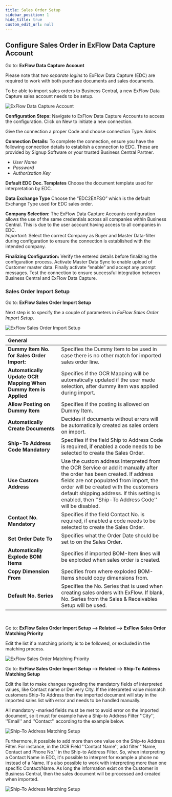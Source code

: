 ```yaml
---
title: Sales Order Setup
sidebar_position: 1
hide_title: true
custom_edit_url: null
---
```

## Configure Sales Order in ExFlow Data Capture Account

Go to: **ExFlow Data Capture Account**

Please note that *two separate logins* to ExFlow Data Capture (EDC) are required to work with both purchase documents and sales documents.<br/>

To be able to import sales orders to Business Central, a new ExFlow Data Capture sales account needs to be setup. 


![ExFlow Data Capture Account](@site/static/img/media/exflow-data-capture-account-card-sales-001.png) <br/>


**Configuration Steps:**
Navigate to ExFlow Data Capture Accounts to access the configuration.
Click on New to initiate a new connection.

Give the connection a proper Code and choose connection Type: *Sales*

**Connection Details:**
To complete the connection, ensure you have the following connection details to establish a connection to EDC. These are provided by Signup Software or your trusted Business Central Partner.

- *User Name*
- *Password*
- *Authorization Key*

**Default EDC Doc. Templates**
Choose the document template used for interpretation by EDC.

**Data Exchange Type**
Choose the “EDC2EXFSO” which is the default Exchange Type used for EDC sales order.
 
**Company Selection:**
The ExFlow Data Capture Accounts configuration allows the use of the same credentials across all companies within Business Central.
This is due to the user account having access to all companies in EDC.<br/>
*Important:* Select the correct Company as Buyer and Master Data-filter during configuration to ensure the connection is established with the intended company.

**Finalizing Configuration:**
Verify the entered details before finalizing the configuration process.
Activate Master Data Sync to enable upload of Customer master data.
Finally activate “enable” and accept any prompt messages.
Test the connection to ensure successful integration between Business Central and ExFlow Data Capture.


### Sales Order Import Setup
Go to: **ExFlow Sales Order Import Setup**

Next step is to specify the a couple of parameters in *ExFlow Sales Order Import Setup*.

![ExFlow Sales Order Import Setup](@site/static/img/media/sales-order-import-setup001.png) 

| General      |   | 
|:-|:-|
|**Dummy Item No. for Sales Order Import:**                        | Specifies the Dummy Item to be used in case there is no other match for imported sales order line.
**Automatically Update OCR Mapping When Dummy Item is Applied**     |Specifies if the OCR Mapping will be automatically updated if the user made selection, after dummy item was applied during import.
**Allow Posting on Dummy Item**                                     |Specifies if the posting is allowed on Dummy Item.
**Automatically Create Documents** | Decides if documents without errors will be automatically created as sales orders on import.
**Ship-To Address Code Mandatory**                                  |Specifies if the field Ship to Address Code is required, if enabled a code needs to be selected to create the Sales Order.
**Use Custom Address** | Use the custom address interpreted from the OCR Service or add it manually after the order has been created. If address fields are not populated from import, the order will be created with the customers default shipping address. If this setting is enabled, then ''Ship-To Address Code'' will be disabled. 
**Contact No. Mandatory**                                           |Specifies if the field Contact No. is required, if enabled a code needs to be selected to create the Sales Order.
**Set Order Date To**                                               |Specifies what the Order Date should be set to on the Sales Order.
**Automatically Explode BOM Items** | Specifies if imported BOM-Item lines will be exploded when sales order is created.
**Copy Dimension From** | Specifies from where exploded BOM-Items should copy dimensions from.
**Default No. Series** |Specifies the No. Series that is used when creating sales orders with ExFlow. If blank, No. Series from the Sales & Receivables Setup will be used. 


<br/>

Go to: **ExFlow Sales Order Import Setup --> Related --> ExFlow Sales Order Matching Priority**

Edit the list if a matching priority is to be followed, or excluded in the matching process.

![ExFlow Sales Order Matching Priority](@site/static/img/media/sales-order-matching-priority-001.png) 



Go to: **ExFlow Sales Order Import Setup --> Related --> Ship-To Address Matching Setup**

Edit the list to make changes regarding the mandatory fields of interpreted values, like Contact name or Delivery City. If the interpreted value mismatch customers Ship-To Address then the imported document will stay in the imported sales list with error and needs to be handled manually.

All mandatory -marked fields must be met to avoid error on the imported document, so it must for example have a Ship-to Address Filter ''City'', ''Email'' and ''Contact'' according to the example below. 


![Ship-To Address Matching Setup](@site/static/img/media/sales-order-ship-to-adress-matching-setup-001.png)  

Furthermore, it possible to add more than one value on the Ship-to Address Filter. For instance, in the OCR Field ''Contact Name'', add filter ''Name, Contact and Phone No.'' in the Ship-to Address Filter. So, when interpreting a Contact Name in EDC, it's possible to interpret for example a phone no instead of a Name. It's also possible to work with interpreting more than one specific Contact/Name. As long the information exist on the Customer in Business Central, then the sales document will be processed and created when imported.  

![Ship-To Address Matching Setup](@site/static/img/media/sales-order-ship-to-adress-matching-setup-002.png) 